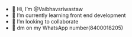 - 👋 Hi, I’m @Vaibhavsriwastaw
- 🌱 I’m currently learning front end development 
- 💞️ I’m looking to collaborate 
- 📱 dm  on my WhatsApp number(8400018205)
<!--
Vaibhavsriwastaw/Vaibhavsriwastaw is a ✨ special ✨ repository because its `README.md` (this file) appears on your GitHub profile.
You can click the Preview link to take a look at your changes.
--->
